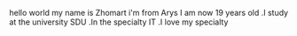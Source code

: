 hello world my name is Zhomart 
i'm from Arys 
 I am now 19 years old 
 .I study at the university  SDU 
 .In the specialty IT 
 .I love my specialty 
